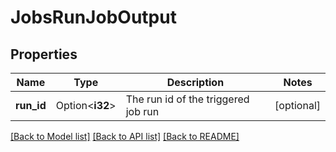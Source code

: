 # JobsRunJobOutput

## Properties

Name | Type | Description | Notes
------------ | ------------- | ------------- | -------------
**run_id** | Option<**i32**> | The run id of the triggered job run | [optional]

[[Back to Model list]](../README.md#documentation-for-models) [[Back to API list]](../README.md#documentation-for-api-endpoints) [[Back to README]](../README.md)


